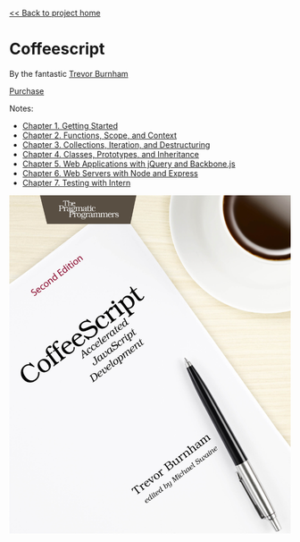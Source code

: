[&lt;&lt; Back to project home](../README.md)

# Coffeescript

By the fantastic [Trevor Burnham](http://trevorburnham.com/)

[Purchase](https://pragprog.com/book/tbcoffee2/coffeescript)

Notes:

- [Chapter 1. Getting Started](ch01-getting-started.md)
- [Chapter 2. Functions, Scope, and Context](ch02-functions-scope-and-context.md)
- [Chapter 3. Collections, Iteration, and Destructuring](ch03-collections-iteration-and-destructuring.md)
- [Chapter 4. Classes, Prototypes, and Inheritance](ch04-classes-prototypes-and-inheritance.md)
- [Chapter 5. Web Applications with jQuery and Backbone.js](ch05-web-applications-with-jquery-and-backbone.js.md)
- [Chapter 6. Web Servers with Node and Express](ch06-web-servers-with-node-and-express.md)
- [Chapter 7. Testing with Intern](ch07-testing-with-intern.md)

![book cover](cover.jpg)